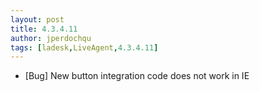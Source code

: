 ```yaml
---
layout: post
title: 4.3.4.11
author: jperdochqu
tags: [ladesk,LiveAgent,4.3.4.11]
---
```


- [Bug] New button integration code does not work in IE
